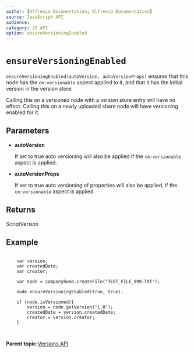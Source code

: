 ```yaml
---
author: [Alfresco Documentation, Alfresco Documentation]
source: JavaScript API
audience: 
category: JS API
option: ensureVersioningEnabled
---
```


# `ensureVersioningEnabled`

`ensureVersioningEnabled(autoVersion, autoVersionProps)` ensures that this node has the `cm:versionable` aspect applied to it, and that it has the initial version in the version store.

Calling this on a versioned node with a version store entry will have no effect. Calling this on a newly uploaded share node will have versioning enabled for it.

## Parameters

-   **autoVersion**

    If set to true auto versioning will also be applied if the `cm:versionable` aspect is applied.

-   **autoVersionProps**

    If set to true auto versioning of properties will also be applied, if the `cm:versionable` aspect is applied.


## Returns

ScriptVersion

## Example

```

    var version;
    var createdDate;
    var creator;

    var node = companyhome.createFile("TEST_FILE_999.TXT");

    node.ensureVersioningEnabled(true, true);

    if (node.isVersioned){
        version = node.getVersion("1.0");
        createdDate = version.createdDate;
        creator = version.creator;
    }

      
```

**Parent topic:**[Versions API](../references/API-JS-Versions.md)

